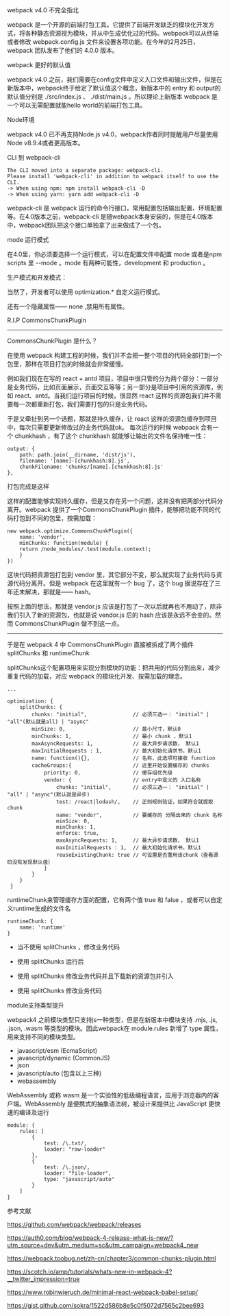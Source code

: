 webpack v4.0 不完全指北

webpack 是一个开源的前端打包工具。它提供了前端开发缺乏的模块化开发方式，将各种静态资源视为模块，并从中生成优化过的代码。webpack可以从终端或者修改 webpack.config.js 文件来设置各项功能。在今年的2月25日，webpack 团队发布了他们的 4.0.0 版本。



webpack 更好的默认值

webpack v4.0 之前，我们需要在config文件中定义入口文件和输出文件，但是在新版本中，webpack终于给定了默认值这个概念，新版本中的 entry 和 output的默认值分别是 ./src/index.js 、 ./dist/main.js 。所以理论上新版本 webpack 是一个可以无需配置就能hello world的前端打包工具。



Node环境

webpack v4.0 已不再支持Node.js v4.0，webpack作者同时提醒用户尽量使用Node v8.9.4或者更高版本。



CLI 到 webpack-cli

    The CLI moved into a separate package: webpack-cli.
    Please install 'webpack-cli' in addition to webpack itself to use the CLI.
    -> When using npm: npm install webpack-cli -D
    -> When using yarn: yarn add webpack-cli -D

webpack-cli 是 webpack 运行的命令行接口，常用配置包括输出配置、环境配置等。在4.0版本之前，webpack-cli 是随webpack本身安装的，但是在4.0版本中，webpack团队把这个接口单独拿了出来做成了一个包。



mode 运行模式

在4.0里，你必须要选择一个运行模式，可以在配置文件中配置 mode 或者是npm scripts 里 --mode 。mode  有两种可能性，development 和 production 。

生产模式和开发模式：

当然了，开发者可以使用 optimization.* 自定义运行模式。

还有一个隐藏属性—— none ,禁用所有属性。



R.I.P CommonsChunkPlugin

---

CommonsChunkPlugin  是什么？

在使用 webpack 构建工程的时候，我们并不会把一整个项目的代码全部打到一个包里，那样在项目打包的时候就会非常缓慢。

例如我们现在在写的 react + antd 项目，项目中很只管的分为两个部分：一部分是业务代码，比如页面展示，页面交互等等；另一部分是项目中引用的资源库，例如 react、antd。当我们运行项目的时候，很显然 react 这样的资源包我们并不需要每一次都重新打包，我们需要打包的只是业务代码。

于是又牵扯到另一个话题，那就是持久缓存，让 react 这样的资源包缓存到项目中，每次只需要更新修改过的业务代码就ok。 每次运行的时候 webpack 会有一个 chunkhash ，有了这个 chunkhash 就能够让输出的文件名保持唯一性：

    output: {
        path: path.join(__dirname, 'dist/js'),
        filename: '[name]-[chunkhash:8].js',
        chunkFilename: 'chunks/[name].[chunkhash:8].js'
    },

打包完成是这样



这样的配置能够实现持久缓存，但是又存在另一个问题，这并没有把两部分代码分离开。webpack 提供了一个CommonsChunkPlugin 插件，能够把功能不同的代码打包到不同的包里，按需加载：

    new webpack.optimize.CommonsChunkPlugin({
        name: 'vendor',
        minChunks: function(module) {
        return /node_modules/.test(module.context);
        }
    })



这块代码把资源包打包到 vendor 里，其它部分不变，那么就实现了业务代码与资源代码分离开。但是 webpack 在这里就有一个 bug 了，这个 bug 据说存在了三年还未解决，那就是—— hash。

按照上面的想法，那就是 vendor.js 应该是打包了一次以后就再也不用动了，除非我们引入了新的资源包，也就是说 vendor.js 后的 hash 应该是永远不会变的。然而 CommonsChunkPlugin 做不到这一点。

---



于是在 webpack 4 中 CommonsChunkPlugin 直接被拆成了两个插件 splitChunks 和 runtimeChunk

splitChunks这个配置项用来实现分割模块的功能：把共用的代码分割出来，减少重复代码的加载，对应 webpack 的模块化开发、按需加载的理念。

    ...
     
    optimization: {
        splitChunks: {
            chunks: "initial",               // 必须三选一： "initial" | "all"(默认就是all) | "async" 
            minSize: 0,                      // 最小尺寸，默认0
            minChunks: 1,                    // 最小 chunk ，默认1
            maxAsyncRequests: 1,             // 最大异步请求数， 默认1
            maxInitialRequests : 1,          // 最大初始化请求书，默认1
            name: function(){},              // 名称，此选项可接收 function
            cacheGroups:{                    // 这里开始设置缓存的 chunks
                priority: 0,                 // 缓存组优先级
                vendor: {                    // entry中定义的 入口名称
                    chunks: "initial",       // 必须三选一： "initial" | "all" | "async"(默认就是异步) 
                    test: /react|lodash/,    // 正则规则验证，如果符合就提取 chunk
                    name: "vendor",          // 要缓存的 分隔出来的 chunk 名称 
                    minSize: 0,
                    minChunks: 1,
                    enforce: true,
                    maxAsyncRequests: 1,     // 最大异步请求数， 默认1
                    maxInitialRequests : 1,  // 最大初始化请求书，默认1
                    reuseExistingChunk: true // 可设置是否重用该chunk（查看源码没有发现默认值）
                }
            }
        }
     }

runtimeChunk来管理缓存方面的配置，它有两个值 true 和 false ，或者可以自定义runtime生成的文件名

    runtimeChunk: {
        name: 'runtime'
    }



- 当不使用 splitChunks ，修改业务代码



- 使用 splitChunks 运行后



- 使用 splitChunks 修改业务代码并且下载新的资源包并引入



- 使用 splitChunks 修改业务代码





module支持类型提升

webpack4 之前模块类型只支持js一种类型，但是在新版本中模块支持 .mjs, .js, .json, .wasm 等类型的模块。因此webpack在 module.rules 新增了 type 属性，用来支持不同的模块类型。

- javascript/esm (EcmaScript)
- javascript/dynamic (CommonJS)
- json
- javascript/auto (包含以上三种)
- webassembly

WebAssembly 或称 wasm 是一个实验性的低级编程语言，应用于浏览器内的客户端。WebAssembly 是便携式的抽象语法树，被设计来提供比 JavaScript 更快速的编译及运行

    module: {
        rules: [
            {
                test: /\.txt/,
                loader: "raw-loader"
            },
            {
                test: /\.json/,
                loader: "file-loader",
                type: "javascript/auto"
            }
        ]
    }



参考文献

https://github.com/webpack/webpack/releases

https://auth0.com/blog/webpack-4-release-what-is-new/?utm_source=dev&utm_medium=sc&utm_campaign=webpack4_new

https://webpack.toobug.net/zh-cn/chapter3/common-chunks-plugin.html

https://scotch.io/amp/tutorials/whats-new-in-webpack-4?__twitter_impression=true

https://www.robinwieruch.de/minimal-react-webpack-babel-setup/

https://gist.github.com/sokra/1522d586b8e5c0f5072d7565c2bee693
